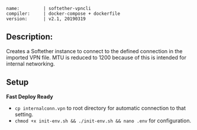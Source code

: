 ```
name:         | softether-vpncli
compiler:     | docker-compose + dockerfile
version:      | v2.1, 20190319
```

## Description:

Creates a Softether instance to connect to the defined connection in the imported VPN file.
MTU is reduced to 1200 because of this is intended for internal networking.

## Setup

**Fast Deploy Ready**
* `cp internalconn.vpn` to root directory for automatic connection to that setting.
* `chmod +x init-env.sh && ./init-env.sh && nano .env` for configuration.